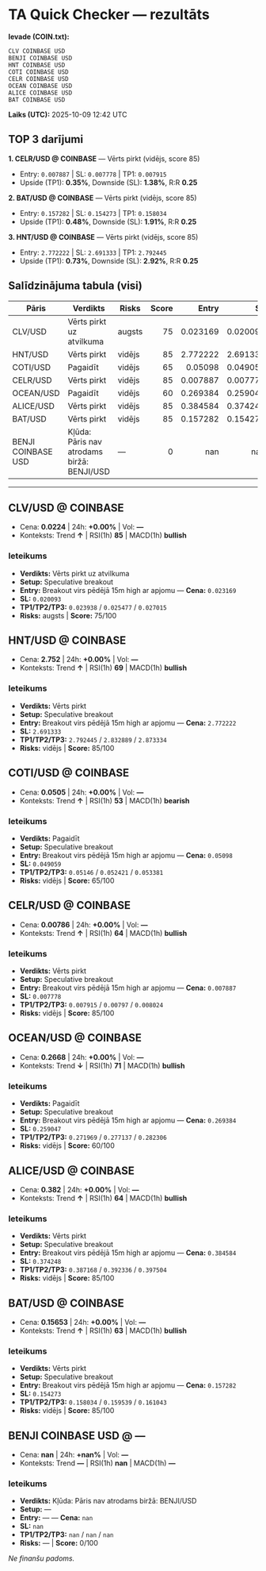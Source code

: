 # TA Quick Checker — rezultāts

**Ievade (COIN.txt):**
```
CLV COINBASE USD
BENJI COINBASE USD
HNT COINBASE USD
COTI COINBASE USD
CELR COINBASE USD
OCEAN COINBASE USD
ALICE COINBASE USD
BAT COINBASE USD
```
**Laiks (UTC):** 2025-10-09 12:42 UTC

## TOP 3 darījumi
**1. CELR/USD @ COINBASE** — Vērts pirkt (vidējs, score 85)
- Entry: `0.007887` | SL: `0.007778` | TP1: `0.007915`
- Upside (TP1): **0.35%**, Downside (SL): **1.38%**, R:R **0.25**

**2. BAT/USD @ COINBASE** — Vērts pirkt (vidējs, score 85)
- Entry: `0.157282` | SL: `0.154273` | TP1: `0.158034`
- Upside (TP1): **0.48%**, Downside (SL): **1.91%**, R:R **0.25**

**3. HNT/USD @ COINBASE** — Vērts pirkt (vidējs, score 85)
- Entry: `2.772222` | SL: `2.691333` | TP1: `2.792445`
- Upside (TP1): **0.73%**, Downside (SL): **2.92%**, R:R **0.25**

## Salīdzinājuma tabula (visi)
| Pāris | Verdikts | Risks | Score | Entry | SL | TP1 | Upside% | Downside% | R:R | RSI(1h) | MACD | 24h% | Cena |
|---|---|---|---:|---:|---:|---:|---:|---:|---:|---:|---|---:|---:|
| CLV/USD | Vērts pirkt uz atvilkuma | augsts | 75 | 0.023169 | 0.020093 | 0.023938 | 3.32% | 13.28% | 0.25 | 85 | bullish | +0.00% | 0.0224 |
| HNT/USD | Vērts pirkt | vidējs | 85 | 2.772222 | 2.691333 | 2.792445 | 0.73% | 2.92% | 0.25 | 69 | bullish | +0.00% | 2.752 |
| COTI/USD | Pagaidīt | vidējs | 65 | 0.05098 | 0.049059 | 0.05146 | 0.94% | 3.77% | 0.25 | 53 | bearish | +0.00% | 0.0505 |
| CELR/USD | Vērts pirkt | vidējs | 85 | 0.007887 | 0.007778 | 0.007915 | 0.35% | 1.38% | 0.25 | 64 | bullish | +0.00% | 0.00786 |
| OCEAN/USD | Pagaidīt | vidējs | 60 | 0.269384 | 0.259047 | 0.271969 | 0.96% | 3.84% | 0.25 | 71 | bullish | +0.00% | 0.2668 |
| ALICE/USD | Vērts pirkt | vidējs | 85 | 0.384584 | 0.374248 | 0.387168 | 0.67% | 2.69% | 0.25 | 64 | bullish | +0.00% | 0.382 |
| BAT/USD | Vērts pirkt | vidējs | 85 | 0.157282 | 0.154273 | 0.158034 | 0.48% | 1.91% | 0.25 | 63 | bullish | +0.00% | 0.15653 |
| BENJI COINBASE USD | Kļūda: Pāris nav atrodams biržā: BENJI/USD | — | 0 | nan | nan | nan | — | — | — | nan | — | +nan% | nan |

---

## CLV/USD @ COINBASE
- Cena: **0.0224** | 24h: **+0.00%** | Vol: **—**
- Konteksts: Trend **↑** | RSI(1h) **85** | MACD(1h) **bullish**

### Ieteikums
- **Verdikts:** Vērts pirkt uz atvilkuma
- **Setup:** Speculative breakout
- **Entry:** Breakout virs pēdējā 15m high ar apjomu  — **Cena:** `0.023169`
- **SL:** `0.020093`
- **TP1/TP2/TP3:** `0.023938` / `0.025477` / `0.027015`
- **Risks:** augsts | **Score:** 75/100

## HNT/USD @ COINBASE
- Cena: **2.752** | 24h: **+0.00%** | Vol: **—**
- Konteksts: Trend **↑** | RSI(1h) **69** | MACD(1h) **bullish**

### Ieteikums
- **Verdikts:** Vērts pirkt
- **Setup:** Speculative breakout
- **Entry:** Breakout virs pēdējā 15m high ar apjomu  — **Cena:** `2.772222`
- **SL:** `2.691333`
- **TP1/TP2/TP3:** `2.792445` / `2.832889` / `2.873334`
- **Risks:** vidējs | **Score:** 85/100

## COTI/USD @ COINBASE
- Cena: **0.0505** | 24h: **+0.00%** | Vol: **—**
- Konteksts: Trend **↑** | RSI(1h) **53** | MACD(1h) **bearish**

### Ieteikums
- **Verdikts:** Pagaidīt
- **Setup:** Speculative breakout
- **Entry:** Breakout virs pēdējā 15m high ar apjomu  — **Cena:** `0.05098`
- **SL:** `0.049059`
- **TP1/TP2/TP3:** `0.05146` / `0.052421` / `0.053381`
- **Risks:** vidējs | **Score:** 65/100

## CELR/USD @ COINBASE
- Cena: **0.00786** | 24h: **+0.00%** | Vol: **—**
- Konteksts: Trend **↑** | RSI(1h) **64** | MACD(1h) **bullish**

### Ieteikums
- **Verdikts:** Vērts pirkt
- **Setup:** Speculative breakout
- **Entry:** Breakout virs pēdējā 15m high ar apjomu  — **Cena:** `0.007887`
- **SL:** `0.007778`
- **TP1/TP2/TP3:** `0.007915` / `0.00797` / `0.008024`
- **Risks:** vidējs | **Score:** 85/100

## OCEAN/USD @ COINBASE
- Cena: **0.2668** | 24h: **+0.00%** | Vol: **—**
- Konteksts: Trend **↓** | RSI(1h) **71** | MACD(1h) **bullish**

### Ieteikums
- **Verdikts:** Pagaidīt
- **Setup:** Speculative breakout
- **Entry:** Breakout virs pēdējā 15m high ar apjomu  — **Cena:** `0.269384`
- **SL:** `0.259047`
- **TP1/TP2/TP3:** `0.271969` / `0.277137` / `0.282306`
- **Risks:** vidējs | **Score:** 60/100

## ALICE/USD @ COINBASE
- Cena: **0.382** | 24h: **+0.00%** | Vol: **—**
- Konteksts: Trend **↑** | RSI(1h) **64** | MACD(1h) **bullish**

### Ieteikums
- **Verdikts:** Vērts pirkt
- **Setup:** Speculative breakout
- **Entry:** Breakout virs pēdējā 15m high ar apjomu  — **Cena:** `0.384584`
- **SL:** `0.374248`
- **TP1/TP2/TP3:** `0.387168` / `0.392336` / `0.397504`
- **Risks:** vidējs | **Score:** 85/100

## BAT/USD @ COINBASE
- Cena: **0.15653** | 24h: **+0.00%** | Vol: **—**
- Konteksts: Trend **↑** | RSI(1h) **63** | MACD(1h) **bullish**

### Ieteikums
- **Verdikts:** Vērts pirkt
- **Setup:** Speculative breakout
- **Entry:** Breakout virs pēdējā 15m high ar apjomu  — **Cena:** `0.157282`
- **SL:** `0.154273`
- **TP1/TP2/TP3:** `0.158034` / `0.159539` / `0.161043`
- **Risks:** vidējs | **Score:** 85/100

## BENJI COINBASE USD @ —
- Cena: **nan** | 24h: **+nan%** | Vol: **—**
- Konteksts: Trend **—** | RSI(1h) **nan** | MACD(1h) **—**

### Ieteikums
- **Verdikts:** Kļūda: Pāris nav atrodams biržā: BENJI/USD
- **Setup:** —
- **Entry:** —  — **Cena:** `nan`
- **SL:** `nan`
- **TP1/TP2/TP3:** `nan` / `nan` / `nan`
- **Risks:** — | **Score:** 0/100

*Ne finanšu padoms.*
